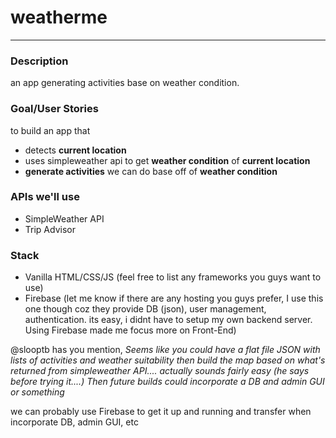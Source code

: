 # weatherme
-----

### Description
an app generating activities base on weather condition.

### Goal/User Stories
to build an app that 
- detects **current location**
- uses simpleweather api to get **weather condition** of **current location**
- **generate activities** we can do base off of **weather condition**

### APIs we'll use
- SimpleWeather API
- Trip Advisor

### Stack
- Vanilla HTML/CSS/JS (feel free to list any frameworks you guys want to use)
- Firebase (let me know if there are any hosting you guys prefer, I use this one though coz they provide DB (json), user management, authentication. its easy, i didnt have to setup my own backend server. Using Firebase made me focus more on Front-End)

@slooptb has you mention, 
*Seems like you could have a flat file JSON with lists of activities and weather suitability then build the map based on what's returned from simpleweather API.... actually sounds fairly easy (he says before trying it....)
Then future builds could incorporate a DB and admin GUI or something*

we can probably use Firebase to get it up and running and transfer when incorporate DB, admin GUI, etc
